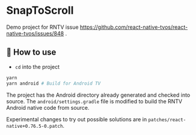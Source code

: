 # SnapToScroll

Demo project for RNTV issue https://github.com/react-native-tvos/react-native-tvos/issues/848 .

## 🚀 How to use

- `cd` into the project

```sh
yarn
yarn android # Build for Android TV
```

The project has the Android directory already generated and checked into source. The `android/settings.gradle` file is modified to build the RNTV Android native code from source.

Experimental changes to try out possible solutions are in `patches/react-native+0.76.5-0.patch`.

